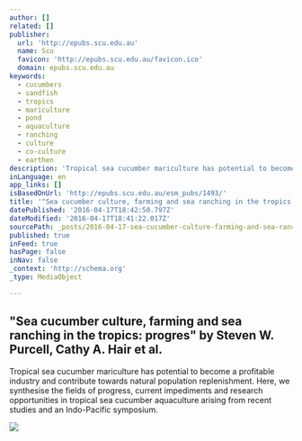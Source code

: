```yaml
---
author: []
related: []
publisher:
  url: 'http://epubs.scu.edu.au'
  name: Scu
  favicon: 'http://epubs.scu.edu.au/favicon.ico'
  domain: epubs.scu.edu.au
keywords:
  - cucumbers
  - sandfish
  - tropics
  - mariculture
  - pond
  - aquaculture
  - ranching
  - culture
  - co-culture
  - earthen
description: 'Tropical sea cucumber mariculture has potential to become a profitable industry and contribute towards natural population replenishment. Here, we synthesise the fields of progress, current impediments and research opportunities in tropical sea cucumber aquaculture arising from recent studies and an Indo-Pacific symposium.'
inLanguage: en
app_links: []
isBasedOnUrl: 'http://epubs.scu.edu.au/esm_pubs/1493/'
title: '"Sea cucumber culture, farming and sea ranching in the tropics: progres" by Steven W. Purcell, Cathy A. Hair et al.'
datePublished: '2016-04-17T18:42:50.797Z'
dateModified: '2016-04-17T18:41:22.017Z'
sourcePath: _posts/2016-04-17-sea-cucumber-culture-farming-and-sea-ranching-in-the-tropi.md
published: true
inFeed: true
hasPage: false
inNav: false
_context: 'http://schema.org'
_type: MediaObject

---
```

<article style=""><h1>"Sea cucumber culture, farming and sea ranching in the tropics: progres" by Steven W. Purcell, Cathy A. Hair et al.</h1><p>Tropical sea cucumber mariculture has potential to become a profitable industry and contribute towards natural population replenishment. Here, we synthesise the fields of progress, current impediments and research opportunities in tropical sea cucumber aquaculture arising from recent studies and an Indo-Pacific symposium.</p><img src="http://epubs.scu.edu.au/assets/md5images/69e9f57d70f738d7037c3477339e10af.jpg" /></article>